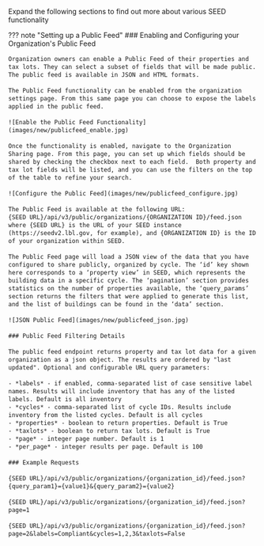 Expand the following sections to find out more about various SEED functionality

??? note "Setting up a Public Feed"
	### Enabling and Configuring your Organization's Public Feed

	Organization owners can enable a Public Feed of their properties and tax lots. They can select a subset of fields that will be made public. The public feed is available in JSON and HTML formats.

	The Public Feed functionality can be enabled from the organization settings page. From this same page you can choose to expose the labels applied in the public feed.

	![Enable the Public Feed Functionality](images/new/publicfeed_enable.jpg)

	Once the functionality is enabled, navigate to the Organization Sharing page. From this page, you can set up which fields should be shared by checking the checkbox next to each field.  Both property and tax lot fields will be listed, and you can use the filters on the top of the table to refine your search.

	![Configure the Public Feed](images/new/publicfeed_configure.jpg)

	The Public Feed is available at the following URL:
	{SEED URL}/api/v3/public/organizations/{ORGANIZATION ID}/feed.json
	where {SEED URL} is the URL of your SEED instance (https://seedv2.lbl.gov, for example), and {ORGANIZATION ID} is the ID of your organization within SEED.  

	The Public Feed page will load a JSON view of the data that you have configured to share publicly, organized by cycle. The ‘id’ key shown here corresponds to a ‘property view’ in SEED, which represents the building data in a specific cycle. The ‘pagination’ section provides statistics on the number of properties available, the ‘query_params’ section returns the filters that were applied to generate this list, and the list of buildings can be found in the ‘data’ section.

	![JSON Public Feed](images/new/publicfeed_json.jpg)

	### Public Feed Filtering Details

	The public feed endpoint returns property and tax lot data for a given organization as a json object. The results are ordered by "last updated". Optional and configurable URL query parameters:

	- *labels* - if enabled, comma-separated list of case sensitive label names. Results will include inventory that has any of the listed labels. Default is all inventory
	- *cycles* - comma-separated list of cycle IDs. Results include inventory from the listed cycles. Default is all cycles
	- *properties* - boolean to return properties. Default is True
	- *taxlots* - boolean to return tax lots. Default is True
	- *page* - integer page number. Default is 1
	- *per_page* - integer results per page. Default is 100
  
  	### Example Requests

	{SEED URL}/api/v3/public/organizations/{organization_id}/feed.json?{query_param1}={value1}&{query_param2}={value2}

	{SEED URL}/api/v3/public/organizations/{organization_id}/feed.json?page=1 

	{SEED URL}/api/v3/public/organizations/{organization_id}/feed.json?page=2&labels=Compliant&cycles=1,2,3&taxlots=False 
